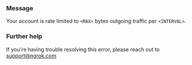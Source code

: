 
### Message
Your account is rate limited to <code>&lt;MAX&gt;</code> bytes outgoing traffic per <code>&lt;INTERVAL&gt;</code>.

### Further help
If you're having trouble resolving this error, please reach out to [support@ngrok.com](mailto:support@ngrok.com?subject=Help%20with%20ERR_NGROK_720)

